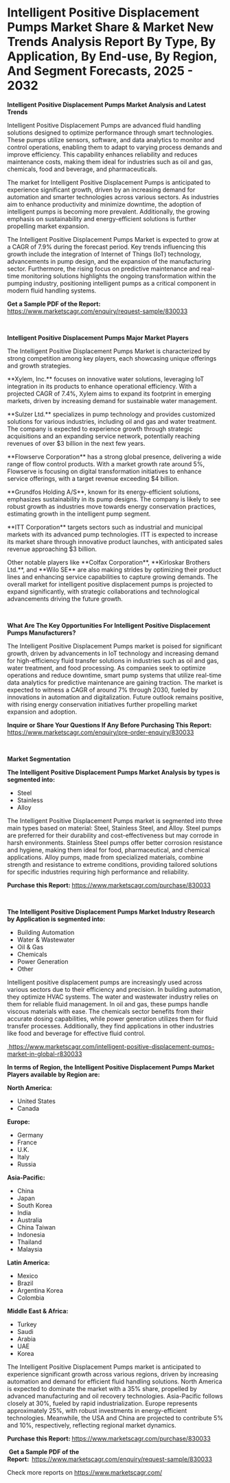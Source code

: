 <p><h1>Intelligent Positive Displacement Pumps Market Share & Market New Trends Analysis Report By Type, By Application, By End-use, By Region, And Segment Forecasts, 2025 - 2032</h1></p><p><strong>Intelligent Positive Displacement Pumps Market Analysis and Latest Trends</strong></p>
<p><p>Intelligent Positive Displacement Pumps are advanced fluid handling solutions designed to optimize performance through smart technologies. These pumps utilize sensors, software, and data analytics to monitor and control operations, enabling them to adapt to varying process demands and improve efficiency. This capability enhances reliability and reduces maintenance costs, making them ideal for industries such as oil and gas, chemicals, food and beverage, and pharmaceuticals.</p><p>The market for Intelligent Positive Displacement Pumps is anticipated to experience significant growth, driven by an increasing demand for automation and smarter technologies across various sectors. As industries aim to enhance productivity and minimize downtime, the adoption of intelligent pumps is becoming more prevalent. Additionally, the growing emphasis on sustainability and energy-efficient solutions is further propelling market expansion.</p><p>The Intelligent Positive Displacement Pumps Market is expected to grow at a CAGR of 7.9% during the forecast period. Key trends influencing this growth include the integration of Internet of Things (IoT) technology, advancements in pump design, and the expansion of the manufacturing sector. Furthermore, the rising focus on predictive maintenance and real-time monitoring solutions highlights the ongoing transformation within the pumping industry, positioning intelligent pumps as a critical component in modern fluid handling systems.</p></p>
<p><strong>Get a Sample PDF of the Report:&nbsp;</strong> <a href="https://www.marketscagr.com/enquiry/request-sample/830033?utm_campaign=3562&utm_medium=2&utm_source=Github&utm_content=ia&utm_term=25032025&utm_id=intelligent-positive-displacement-pumps">https://www.marketscagr.com/enquiry/request-sample/830033</a></p>
<p>&nbsp;</p>
<p><strong>Intelligent Positive Displacement Pumps Major Market Players</strong></p>
<p><p>The Intelligent Positive Displacement Pumps Market is characterized by strong competition among key players, each showcasing unique offerings and growth strategies. </p><p>**Xylem, Inc.** focuses on innovative water solutions, leveraging IoT integration in its products to enhance operational efficiency. With a projected CAGR of 7.4%, Xylem aims to expand its footprint in emerging markets, driven by increasing demand for sustainable water management.</p><p>**Sulzer Ltd.** specializes in pump technology and provides customized solutions for various industries, including oil and gas and water treatment. The company is expected to experience growth through strategic acquisitions and an expanding service network, potentially reaching revenues of over $3 billion in the next few years.</p><p>**Flowserve Corporation** has a strong global presence, delivering a wide range of flow control products. With a market growth rate around 5%, Flowserve is focusing on digital transformation initiatives to enhance service offerings, with a target revenue exceeding $4 billion.</p><p>**Grundfos Holding A/S**, known for its energy-efficient solutions, emphasizes sustainability in its pump designs. The company is likely to see robust growth as industries move towards energy conservation practices, estimating growth in the intelligent pump segment.</p><p>**ITT Corporation** targets sectors such as industrial and municipal markets with its advanced pump technologies. ITT is expected to increase its market share through innovative product launches, with anticipated sales revenue approaching $3 billion.</p><p>Other notable players like **Colfax Corporation**, **Kirloskar Brothers Ltd.**, and **Wilo SE** are also making strides by optimizing their product lines and enhancing service capabilities to capture growing demands. The overall market for intelligent positive displacement pumps is projected to expand significantly, with strategic collaborations and technological advancements driving the future growth.</p></p>
<p>&nbsp;</p>
<p><strong>What Are The Key Opportunities For Intelligent Positive Displacement Pumps Manufacturers?</strong></p>
<p><p>The Intelligent Positive Displacement Pumps market is poised for significant growth, driven by advancements in IoT technology and increasing demand for high-efficiency fluid transfer solutions in industries such as oil and gas, water treatment, and food processing. As companies seek to optimize operations and reduce downtime, smart pump systems that utilize real-time data analytics for predictive maintenance are gaining traction. The market is expected to witness a CAGR of around 7% through 2030, fueled by innovations in automation and digitalization. Future outlook remains positive, with rising energy conservation initiatives further propelling market expansion and adoption.</p></p>
<p><strong>Inquire or Share Your Questions If Any Before Purchasing This Report:</strong> <a href="https://www.marketscagr.com/enquiry/pre-order-enquiry/830033?utm_campaign=3562&utm_medium=2&utm_source=Github&utm_content=ia&utm_term=25032025&utm_id=intelligent-positive-displacement-pumps">https://www.marketscagr.com/enquiry/pre-order-enquiry/830033</a></p>
<p>&nbsp;</p>
<p><strong>Market Segmentation</strong></p>
<p><strong>The Intelligent Positive Displacement Pumps Market Analysis by types is segmented into:</strong></p>
<p><ul><li>Steel</li><li>Stainless</li><li>Alloy</li></ul></p>
<p><p>The Intelligent Positive Displacement Pumps market is segmented into three main types based on material: Steel, Stainless Steel, and Alloy. Steel pumps are preferred for their durability and cost-effectiveness but may corrode in harsh environments. Stainless Steel pumps offer better corrosion resistance and hygiene, making them ideal for food, pharmaceutical, and chemical applications. Alloy pumps, made from specialized materials, combine strength and resistance to extreme conditions, providing tailored solutions for specific industries requiring high performance and reliability.</p></p>
<p><strong>Purchase this Report:&nbsp;</strong><a href="https://www.marketscagr.com/purchase/830033?utm_campaign=3562&utm_medium=2&utm_source=Github&utm_content=ia&utm_term=25032025&utm_id=intelligent-positive-displacement-pumps">https://www.marketscagr.com/purchase/830033</a></p>
<p>&nbsp;</p>
<p><strong>The Intelligent Positive Displacement Pumps Market Industry Research by Application is segmented into:</strong></p>
<p><ul><li>Building Automation</li><li>Water & Wastewater</li><li>Oil & Gas</li><li>Chemicals</li><li>Power Generation</li><li>Other</li></ul></p>
<p><p>Intelligent positive displacement pumps are increasingly used across various sectors due to their efficiency and precision. In building automation, they optimize HVAC systems. The water and wastewater industry relies on them for reliable fluid management. In oil and gas, these pumps handle viscous materials with ease. The chemicals sector benefits from their accurate dosing capabilities, while power generation utilizes them for fluid transfer processes. Additionally, they find applications in other industries like food and beverage for effective fluid control.</p></p>
<p><a href="https://www.marketscagr.com/intelligent-positive-displacement-pumps-market-in-global-r830033?utm_campaign=3562&utm_medium=2&utm_source=Github&utm_content=ia&utm_term=25032025&utm_id=intelligent-positive-displacement-pumps">&nbsp;https://www.marketscagr.com/intelligent-positive-displacement-pumps-market-in-global-r830033</a></p>
<p><strong>In terms of Region, the Intelligent Positive Displacement Pumps Market Players available by Region are:</strong></p>
<p>
    <p> <strong> North America: </strong>
        <ul>
            <li>United States</li>
            <li>Canada</li>
        </ul>
        </p> 
    <p> <strong> Europe: </strong>
        <ul>
            <li>Germany</li>
            <li>France</li>
            <li>U.K.</li>
            <li>Italy</li>
            <li>Russia</li>
        </ul>
        </p> 
    <p> <strong> Asia-Pacific: </strong>
        <ul>
            <li>China</li>
            <li>Japan</li>
            <li>South Korea</li>
            <li>India</li>
            <li>Australia</li>
            <li>China Taiwan</li>
            <li>Indonesia</li>
            <li>Thailand</li>
            <li>Malaysia</li>
        </ul>
        </p> 
    <p> <strong> Latin America: </strong>
        <ul>
            <li>Mexico</li>
            <li>Brazil</li>
            <li>Argentina Korea</li>
            <li>Colombia</li>
        </ul>
        </p> 
    <p> <strong> Middle East & Africa: </strong>
        <ul>
            <li>Turkey</li>
            <li>Saudi</li>
            <li>Arabia</li>
            <li>UAE</li>
            <li>Korea</li>
        </ul>
    </p>
    </p>
<p><p>The Intelligent Positive Displacement Pumps market is anticipated to experience significant growth across various regions, driven by increasing automation and demand for efficient fluid handling solutions. North America is expected to dominate the market with a 35% share, propelled by advanced manufacturing and oil recovery technologies. Asia-Pacific follows closely at 30%, fueled by rapid industrialization. Europe represents approximately 25%, with robust investments in energy-efficient technologies. Meanwhile, the USA and China are projected to contribute 5% and 10%, respectively, reflecting regional market dynamics.</p></p>
<p><strong>Purchase this Report: </strong><a href="https://www.marketscagr.com/purchase/830033?utm_campaign=3562&utm_medium=2&utm_source=Github&utm_content=ia&utm_term=25032025&utm_id=intelligent-positive-displacement-pumps">https://www.marketscagr.com/purchase/830033</a></p>
<p>&nbsp;<strong>Get a Sample PDF of the Report:&nbsp;&nbsp;</strong><a href="https://www.marketscagr.com/enquiry/request-sample/830033?utm_campaign=3562&utm_medium=2&utm_source=Github&utm_content=ia&utm_term=25032025&utm_id=intelligent-positive-displacement-pumps">https://www.marketscagr.com/enquiry/request-sample/830033</a></p>
<p><strong></strong></p>
<p>Check more reports on <a href="https://www.marketscagr.com/?utm_campaign=3562&utm_medium=2&utm_source=Github&utm_content=ia&utm_term=25032025&utm_id=intelligent-positive-displacement-pumps">https://www.marketscagr.com/</a></p>